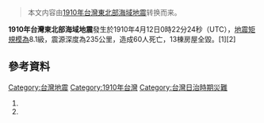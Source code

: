 > 本文内容由[1910年台灣東北部海域地震](https://zh.wikipedia.org/wiki/1910年台灣東北部海域地震)转换而来。


**1910年台灣東北部海域地震**發生於1910年4月12日0時22分24秒（UTC），[地震矩規模為](https://zh.wikipedia.org/wiki/地震矩規模 "wikilink")8.1級，震源深度為235公里，造成60人死亡，13棟房屋全毀。\[1\]\[2\]

## 參考資料

[Category:台灣地震](https://zh.wikipedia.org/wiki/Category:台灣地震 "wikilink") [Category:1910年台灣](https://zh.wikipedia.org/wiki/Category:1910年台灣 "wikilink") [Category:台灣日治時期災難](https://zh.wikipedia.org/wiki/Category:台灣日治時期災難 "wikilink")

1.
2.